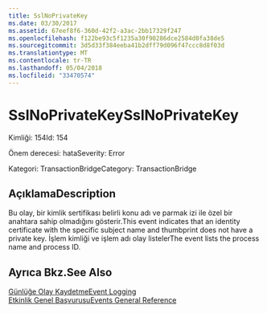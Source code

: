 ```yaml
---
title: SslNoPrivateKey
ms.date: 03/30/2017
ms.assetid: 67eef8f6-360d-42f2-a3ac-2bb17329f247
ms.openlocfilehash: f122be93c5f1235a30f90286dce2584d0fa38de5
ms.sourcegitcommit: 3d5d33f384eeba41b2dff79d096f47ccc8d8f03d
ms.translationtype: MT
ms.contentlocale: tr-TR
ms.lasthandoff: 05/04/2018
ms.locfileid: "33470574"
---
```

# <a name="sslnoprivatekey"></a><span data-ttu-id="99bfb-102">SslNoPrivateKey</span><span class="sxs-lookup"><span data-stu-id="99bfb-102">SslNoPrivateKey</span></span>
<span data-ttu-id="99bfb-103">Kimliği: 154</span><span class="sxs-lookup"><span data-stu-id="99bfb-103">Id: 154</span></span>  
  
 <span data-ttu-id="99bfb-104">Önem derecesi: hata</span><span class="sxs-lookup"><span data-stu-id="99bfb-104">Severity: Error</span></span>  
  
 <span data-ttu-id="99bfb-105">Kategori: TransactionBridge</span><span class="sxs-lookup"><span data-stu-id="99bfb-105">Category: TransactionBridge</span></span>  
  
## <a name="description"></a><span data-ttu-id="99bfb-106">Açıklama</span><span class="sxs-lookup"><span data-stu-id="99bfb-106">Description</span></span>  
 <span data-ttu-id="99bfb-107">Bu olay, bir kimlik sertifikası belirli konu adı ve parmak izi ile özel bir anahtara sahip olmadığını gösterir.</span><span class="sxs-lookup"><span data-stu-id="99bfb-107">This event indicates that an identity certificate with the specific subject name and thumbprint does not have a private key.</span></span> <span data-ttu-id="99bfb-108">İşlem kimliği ve işlem adı olay listeler</span><span class="sxs-lookup"><span data-stu-id="99bfb-108">The event lists the process name and process ID.</span></span>  
  
## <a name="see-also"></a><span data-ttu-id="99bfb-109">Ayrıca Bkz.</span><span class="sxs-lookup"><span data-stu-id="99bfb-109">See Also</span></span>  
 [<span data-ttu-id="99bfb-110">Günlüğe Olay Kaydetme</span><span class="sxs-lookup"><span data-stu-id="99bfb-110">Event Logging</span></span>](../../../../../docs/framework/wcf/diagnostics/event-logging/index.md)  
 [<span data-ttu-id="99bfb-111">Etkinlik Genel Başvurusu</span><span class="sxs-lookup"><span data-stu-id="99bfb-111">Events General Reference</span></span>](../../../../../docs/framework/wcf/diagnostics/event-logging/events-general-reference.md)
